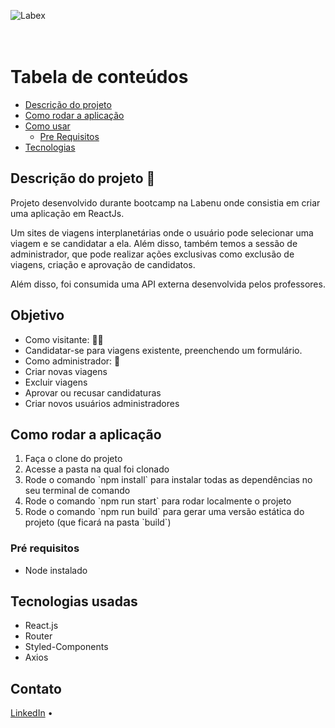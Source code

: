 ![Labex](https://user-images.githubusercontent.com/50666531/101950463-1b2d6f00-3bd4-11eb-83cc-2cf6eb93b6db.png)
<br><br><br>

Tabela de conteúdos
=================
<!--ts-->
   * [Descrição do projeto](#Sobre)
   * [Como rodar a aplicação](#instalacao)
   * [Como usar](#como-usar)
      * [Pre Requisitos](#pre-requisitos)
   * [Tecnologias](#tecnologias)
<!--te-->

## Descrição do projeto 🚀

<p> Projeto desenvolvido durante bootcamp na Labenu onde consistia em criar uma aplicação em ReactJs. </p>
<p> Um sites de viagens interplanetárias onde o usuário pode selecionar uma viagem e se candidatar a ela. Além disso, também temos a sessão de administrador, que pode realizar ações exclusivas como exclusão de viagens, criação e aprovação de candidatos. </p>
<p> Além disso, foi consumida uma API externa desenvolvida pelos professores.
  
## Objetivo

<ul>
  <li>Como visitante: 🙆‍♀️
    <li>Candidatar-se para viagens existente, preenchendo um formulário.</li>
  </li>
  <li>Como administrador: 👮
    <li>Criar novas viagens</li>
    <li>Excluir viagens</li>
    <li>Aprovar ou recusar candidaturas</li>
    <li>Criar novos usuários administradores</li>
  </li>
</ul>

## Como rodar a aplicação

<ol>
  <li>Faça o clone do projeto</li>
  <li>Acesse a pasta na qual foi clonado</li>
  <li>Rode o comando `npm install` para instalar todas as dependências no seu terminal de comando</li>
  <li>Rode o comando `npm run start` para rodar localmente o projeto</li>
  <li>Rode o comando `npm run build` para gerar uma versão estática do projeto (que ficará na pasta `build`)</li>
</ol>

### Pré requisitos

<ul>
  <li>Node instalado</li>
</ul>

## Tecnologias usadas

* React.js
* Router
* Styled-Components
* Axios

## Contato

<a href="https://www.linkedin.com/in/lais-flavio-silva/">LinkedIn</a> •


